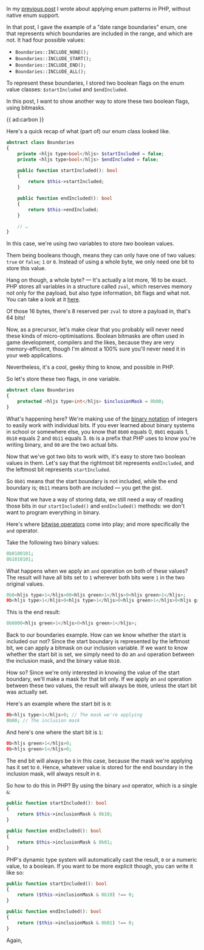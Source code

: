 In my [previous post](*/blog/enums-without-enums) I wrote about applying enum patterns in PHP, without native enum support.

In that post, I gave the example of a "date range boundaries" enum, one that represents which boundaries are included in the range, and which are not. It had four possible values:

- `Boundaries::INCLUDE_NONE();`
- `Boundaries::INCLUDE_START();`
- `Boundaries::INCLUDE_END();`
- `Boundaries::INCLUDE_ALL();`

To represent these boundaries, I stored two boolean flags on the enum value classes: `$startIncluded` and `$endIncluded`.

In this post, I want to show another way to store these two boolean flags, using bitmasks.

{{ ad:carbon }}

Here's a quick recap of what (part of) our enum class looked like.

```php
abstract class Boundaries
{
    private <hljs type>bool</hljs> $startIncluded = false;
    private <hljs type>bool</hljs> $endIncluded = false;

    public function startIncluded(): bool 
    {
        return $this->startIncluded;
    }

    public function endIncluded(): bool 
    {
        return $this->endIncluded;
    }

    // …
}
```

In this case, we're using _two_ variables to store _two_ boolean values. 

Them being booleans though, means they can only have one of two values: `true` or `false`; `1` or `0`. Instead of using a whole byte, we only need one bit to store this value.

Hang on though, a whole byte? — It's actually a lot more, 16 to be exact. PHP stores all variables in a structure called `zval`, which reserves memory not only for the payload, but also type information, bit flags and what not. You can take a look at it [here](*https://github.com/php/php-src/blob/master/Zend/zend_types.h#L302-L328).

Of those 16 bytes, there's 8 reserved per `zval` to store a payload in, that's 64 bits! 

Now, as a precursor, let's make clear that you probably will never need these kinds of micro-optimisations. Boolean bitmasks are often used in game development, compilers and the likes, because they are very memory-efficient, though I'm almost a 100% sure you'll never need it in your web applications.

Nevertheless, it's a cool, geeky thing to know, and possible in PHP.

So let's store these two flags, in one variable.

```php
abstract class Boundaries
{
    protected <hljs type>int</hljs> $inclusionMask = 0b00;
}
```

What's happening here? We're making use of the [binary notation](*https://www.php.net/manual/en/language.types.integer.php#language.types.integer.syntax) of integers to easily work with individual bits. If you ever learned about binary systems in school or somewhere else, you know that `0b00` equals 0, `0b01` equals 1, `0b10` equals 2 and `0b11` equals 3. `0b` is a prefix that PHP uses to know you're writing binary, and `00` are the two actual bits.

Now that we've got two bits to work with, it's easy to store two boolean values in them. Let's say that the rightmost bit represents `endIncluded`, and the leftmost bit represents `startIncluded`.

So `0b01` means that the start boundary is not included, while the end boundary is; `0b11` means both are included — you get the gist.

Now that we have a way of storing data, we still need a way of reading those bits in our `startIncluded()` and `endIncluded()` methods: we don't want to program everything in binary.

Here's where [bitwise operators](*https://www.php.net/manual/en/language.operators.bitwise.php) come into play; and more specifically the `and` operator.

Take the following two binary values:

```php
0b0100101;
0b1010101;
```

What happens when we apply an `and` operation on both of these values? The result will have all bits set to `1` wherever both bits were `1` in the two original values.

```php
0b0<hljs type>1</hljs>00<hljs green>1</hljs>0<hljs green>1</hljs>;
0b<hljs type>1</hljs>0<hljs type>1</hljs>0<hljs green>1</hljs>0<hljs green>1</hljs>;
```

This is the end result:

```php
0b0000<hljs green>1</hljs>0<hljs green>1</hljs>;
```

Back to our boundaries example. How can we know whether the start is included our not? Since the start boundary is represented by the leftmost bit, we can apply a bitmask on our inclusion variable. If we want to know whether the start bit is set, we simply need to do an `and` operation between the inclusion mask, and the binary value `0b10`.

How so? Since we're only interested in knowing the value of the start boundary, we'll make a mask for that bit only. If we apply an `and` operation between these two values, the result will always be `0b00`, unless the start bit was actually set.

Here's an example where the start bit is `0`:

```php
0b<hljs type>1</hljs>0; // The mask we're applying
0b00; // The inclusion mask
```

And here's one where the start bit is `1`:

```php
0b<hljs green>1</hljs>0;
0b<hljs green>1</hljs>0;
```

The end bit will always be `0` in this case, because the mask we're applying has it set to `0`. Hence, whatever value is stored for the end boundary in the inclusion mask, will always result in `0`.

So how to do this in PHP? By using the binary `and` operator, which is a single `&`:

```php
public function startIncluded(): bool 
{
    return $this->inclusionMask & 0b10;
}

public function endIncluded(): bool 
{
    return $this->inclusionMask & 0b01;
}
```

PHP's dynamic type system will automatically cast the result, `0` or a numeric value, to a boolean. If you want to be more explicit though, you can write it like so:

```php
public function startIncluded(): bool 
{
    return ($this->inclusionMask & 0b10) !== 0;
}

public function endIncluded(): bool 
{
    return ($this->inclusionMask & 0b01) !== 0;
}
```

Again, 

